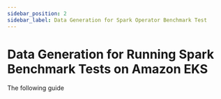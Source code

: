 ```yaml
---
sidebar_position: 2
sidebar_label: Data Generation for Spark Operator Benchmark Test
---
```


# Data Generation for Running Spark Benchmark Tests on Amazon EKS

The following guide 




